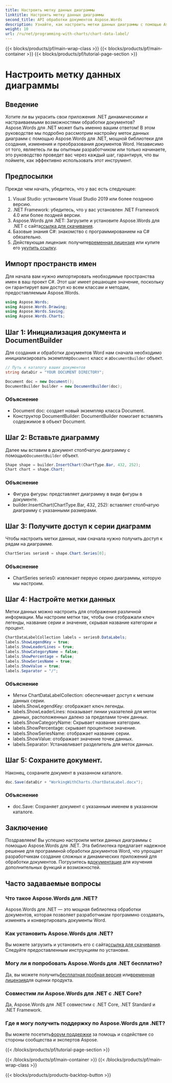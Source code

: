 ```yaml
---
title: Настроить метку данных диаграммы
linktitle: Настроить метку данных диаграммы
second_title: API обработки документов Aspose.Words
description: Узнайте, как настроить метки данных диаграммы с помощью Aspose.Words для .NET в пошаговом руководстве. Идеально подходит для разработчиков .NET.
weight: 10
url: /ru/net/programming-with-charts/chart-data-label/
---
```


{{< blocks/products/pf/main-wrap-class >}}
{{< blocks/products/pf/main-container >}}
{{< blocks/products/pf/tutorial-page-section >}}

# Настроить метку данных диаграммы

## Введение

Хотите ли вы украсить свои приложения .NET динамическими и настраиваемыми возможностями обработки документов? Aspose.Words для .NET может быть именно вашим ответом! В этом руководстве мы подробно рассмотрим настройку меток данных диаграмм с помощью Aspose.Words для .NET, мощной библиотеки для создания, изменения и преобразования документов Word. Независимо от того, являетесь ли вы опытным разработчиком или только начинаете, это руководство проведет вас через каждый шаг, гарантируя, что вы поймете, как эффективно использовать этот инструмент.

## Предпосылки

Прежде чем начать, убедитесь, что у вас есть следующее:

1. Visual Studio: установите Visual Studio 2019 или более позднюю версию.
2. .NET Framework: убедитесь, что у вас установлен .NET Framework 4.0 или более поздней версии.
3.  Aspose.Words для .NET: Загрузите и установите Aspose.Words для .NET с сайта[ссылка для скачивания](https://releases.aspose.com/words/net/).
4. Базовые знания C#: знакомство с программированием на C# обязательно.
5.  Действующая лицензия: получите[временная лицензия](https://purchase.aspose.com/temporary-license/) или купите его у[купить ссылку](https://purchase.aspose.com/buy).

## Импорт пространств имен

Для начала вам нужно импортировать необходимые пространства имен в ваш проект C#. Этот шаг имеет решающее значение, поскольку он гарантирует вам доступ ко всем классам и методам, предоставляемым Aspose.Words.

```csharp
using Aspose.Words;
using Aspose.Words.Drawing;
using Aspose.Words.Saving;
using Aspose.Words.Charts;
```

## Шаг 1: Инициализация документа и DocumentBuilder

Для создания и обработки документов Word нам сначала необходимо инициализировать экземпляр`Document` класс и а`DocumentBuilder` объект.

```csharp
// Путь к каталогу ваших документов
string dataDir = "YOUR DOCUMENT DIRECTORY";

Document doc = new Document();
DocumentBuilder builder = new DocumentBuilder(doc);
```

### Объяснение

- Document doc: создает новый экземпляр класса Document.
- Конструктор DocumentBuilder: DocumentBuilder помогает вставлять содержимое в объект Document.

## Шаг 2: Вставьте диаграмму

 Далее мы вставим в документ столбчатую диаграмму с помощью`DocumentBuilder` объект.

```csharp
Shape shape = builder.InsertChart(ChartType.Bar, 432, 252);
Chart chart = shape.Chart;
```

### Объяснение

- Фигура фигуры: представляет диаграмму в виде фигуры в документе.
- builder.InsertChart(ChartType.Bar, 432, 252): вставляет столбчатую диаграмму с указанными размерами.

## Шаг 3: Получите доступ к серии диаграмм

Чтобы настроить метки данных, нам сначала нужно получить доступ к рядам на диаграмме.

```csharp
ChartSeries series0 = shape.Chart.Series[0];
```

### Объяснение

- ChartSeries series0: извлекает первую серию диаграммы, которую мы настроим.

## Шаг 4: Настройте метки данных

Метки данных можно настроить для отображения различной информации. Мы настроим метки так, чтобы они отображали ключ легенды, название серии и значение, скрывая название категории и процент.

```csharp
ChartDataLabelCollection labels = series0.DataLabels;
labels.ShowLegendKey = true;
labels.ShowLeaderLines = true;
labels.ShowCategoryName = false;
labels.ShowPercentage = false;
labels.ShowSeriesName = true;
labels.ShowValue = true;
labels.Separator = "/";
```

### Объяснение

- Метки ChartDataLabelCollection: обеспечивает доступ к меткам данных серии.
- labels.ShowLegendKey: отображает ключ легенды.
- labels.ShowLeaderLines: показывает линии указателей для меток данных, расположенных далеко за пределами точек данных.
- labels.ShowCategoryName: Скрывает название категории.
- labels.ShowPercentage: скрывает процентное значение.
- labels.ShowSeriesName: отображает название серии.
- labels.ShowValue: отображает значение точек данных.
- labels.Separator: Устанавливает разделитель для меток данных.

## Шаг 5: Сохраните документ.

Наконец, сохраните документ в указанном каталоге.

```csharp
doc.Save(dataDir + "WorkingWithCharts.ChartDataLabel.docx");
```

### Объяснение

- doc.Save: Сохраняет документ с указанным именем в указанном каталоге.

## Заключение

 Поздравляем! Вы успешно настроили метки данных диаграммы с помощью Aspose.Words для .NET. Эта библиотека предлагает надежное решение для программной обработки документов Word, что упрощает разработчикам создание сложных и динамических приложений для обработки документов. Погрузитесь в[документация](https://reference.aspose.com/words/net/) для изучения дополнительных функций и возможностей.

## Часто задаваемые вопросы

### Что такое Aspose.Words для .NET?
Aspose.Words для .NET — это мощная библиотека обработки документов, которая позволяет разработчикам программно создавать, изменять и конвертировать документы Word.

### Как установить Aspose.Words для .NET?
 Вы можете загрузить и установить его с сайта[ссылка для скачивания](https://releases.aspose.com/words/net/). Следуйте предоставленным инструкциям по установке.

### Могу ли я попробовать Aspose.Words для .NET бесплатно?
 Да, вы можете получить[бесплатная пробная версия](https://releases.aspose.com/) или[временная лицензия](https://purchase.aspose.com/temporary-license/)для оценки продукта.

### Совместим ли Aspose.Words для .NET с .NET Core?
Да, Aspose.Words для .NET совместим с .NET Core, .NET Standard и .NET Framework.

### Где я могу получить поддержку по Aspose.Words для .NET?
 Вы можете посетить[форум поддержки](https://forum.aspose.com/c/words/8) за помощь и содействие со стороны сообщества и экспертов Aspose.

{{< /blocks/products/pf/tutorial-page-section >}}

{{< /blocks/products/pf/main-container >}}
{{< /blocks/products/pf/main-wrap-class >}}

{{< blocks/products/products-backtop-button >}}
